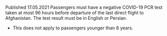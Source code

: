 Published 17.05.2021
Passengers must have a negative COVID-19 PCR test taken at most 96 hours before departure of the last direct flight to Afghanistan. The test result must be in English or Persian.
- This does not apply to passengers younger than 8 years.

